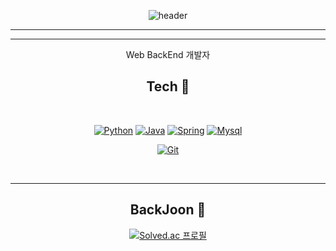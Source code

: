 <div align="center">
  
![header](https://capsule-render.vercel.app/api?type=rounded&color=auto&height=300&section=header&text=DongGyuHan&fontSize=90)

<hr/>

<hr/> 
 
<p>Web BackEnd 개발자</p>
  
## Tech 📖
<br>

[![Python](https://img.shields.io/badge/Python-blue?style=flat-square&logo=Python&logoColor=white)](#)
[![Java](https://img.shields.io/badge/Java-teal?style=flat-square&logo=JAVA&logoColor=white)](#)
[![Spring](https://img.shields.io/badge/Spring-67AA3C?style=flat-square&logo=Spring&logoColor=white)](#)
[![Mysql](https://img.shields.io/badge/Mysql-skyblue?style=flat-square&logo=Mysql&logoColor=black)](#)

[![Git](https://img.shields.io/badge/Git-black?style=flat-square&logo=Git&logoColor=white)](#)
 
<br>
<hr/>
  
## BackJoon 🌱
[![Solved.ac
프로필](http://mazassumnida.wtf/api/v2/generate_badge?boj=kyu9610)](https://solved.ac/kyu9610)
  
<!--
**kyu9610/kyu9610** is a ✨ _special_ ✨ repository because its `README.md` (this file) appears on your GitHub profile.

Here are some ideas to get you started:

- 🔭 I’m currently working on ...
- 🌱 I’m currently learning ...
- 👯 I’m looking to collaborate on ...
- 🤔 I’m looking for help with ...
- 💬 Ask me about ...
- 📫 How to reach me: ...
- 😄 Pronouns: ...
- ⚡ Fun fact: ...
-->
